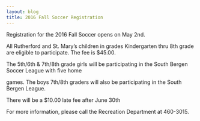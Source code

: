 ```yaml
---
layout: blog
title: 2016 Fall Soccer Registration
---
```


Registration for the 2016 Fall Soccer opens on May 2nd. 

All Rutherford and St. Mary’s children in grades Kindergarten thru 8th grade are eligible to participate. The fee is $45.00. 

The 5th/6th & 7th/8th grade girls will be participating in the South Bergen Soccer League with five home 

games. The boys 7th/8th graders will also be participating in the South Bergen League. 

There will be a $10.00 late fee after June 30th

For more information, please call the Recreation Department at 460-3015. 

